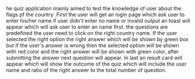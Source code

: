 he quiz application mainly aimed to test the knowledge of user about the flags pf the country .First the user will get an login page which ask user to enter his/her name if user didn't enter no  name or invalid output an toast will appear which will ask user to enter an name first. the questions are predefined the user need to click on the right country name. If the user selected the right option the right answer which will be shown by green box but if the user's answer is wrong then the selected option will be shown with red color and the right answer will be shown with green color, after submitting the answer next question will appear. In last an result card will appear which will show the outcome of the quiz which will include the user name and ratio of the right answer to the total number of question.
